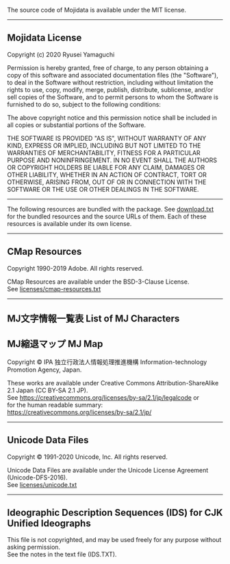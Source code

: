 The source code of Mojidata is available under the MIT license.

---

## Mojidata License

Copyright (c) 2020 Ryusei Yamaguchi

Permission is hereby granted, free of charge, to any person obtaining a copy
of this software and associated documentation files (the "Software"), to deal
in the Software without restriction, including without limitation the rights
to use, copy, modify, merge, publish, distribute, sublicense, and/or sell
copies of the Software, and to permit persons to whom the Software is
furnished to do so, subject to the following conditions:

The above copyright notice and this permission notice shall be included in all
copies or substantial portions of the Software.

THE SOFTWARE IS PROVIDED "AS IS", WITHOUT WARRANTY OF ANY KIND, EXPRESS OR
IMPLIED, INCLUDING BUT NOT LIMITED TO THE WARRANTIES OF MERCHANTABILITY,
FITNESS FOR A PARTICULAR PURPOSE AND NONINFRINGEMENT. IN NO EVENT SHALL THE
AUTHORS OR COPYRIGHT HOLDERS BE LIABLE FOR ANY CLAIM, DAMAGES OR OTHER
LIABILITY, WHETHER IN AN ACTION OF CONTRACT, TORT OR OTHERWISE, ARISING FROM,
OUT OF OR IN CONNECTION WITH THE SOFTWARE OR THE USE OR OTHER DEALINGS IN THE
SOFTWARE.

---

The following resources are bundled with the package. See
[download.txt](download.txt) for the bundled resources and the source URLs of
them. Each of these resources is available under its own license.

---

## CMap Resources

Copyright 1990-2019 Adobe. All rights reserved.

CMap Resources are available under the BSD-3-Clause License.<br>
See [licenses/cmap-resources.txt](licenses/cmap-resources.txt)

---

## MJ文字情報一覧表 List of MJ Characters
## MJ縮退マップ MJ Map

Copyright © IPA 独立行政法人情報処理推進機構 Information-technology Promotion Agency, Japan.

These works are available under Creative Commons Attribution-ShareAlike 2.1 Japan (CC BY-SA 2.1 JP).<br>
See https://creativecommons.org/licenses/by-sa/2.1/jp/legalcode or<br>
for the human readable summary: https://creativecommons.org/licenses/by-sa/2.1/jp/

---

## Unicode Data Files

Copyright © 1991-2020 Unicode, Inc. All rights reserved.

Unicode Data Files are available under the Unicode License Agreement (Unicode-DFS-2016).<br>
See [licenses/unicode.txt](licenses/unicode.txt)

---

## Ideographic Description Sequences (IDS) for CJK Unified Ideographs

This file is not copyrighted, and may be used freely for any purpose without asking permission.<br>
See the notes in the text file (IDS.TXT).
